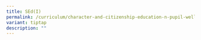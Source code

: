 ```yaml
---
title: SEd(I)
permalink: /curriculum/character-and-citizenship-education-n-pupil-well-being/sexuality-education/
variant: tiptap
description: ""
---
```

